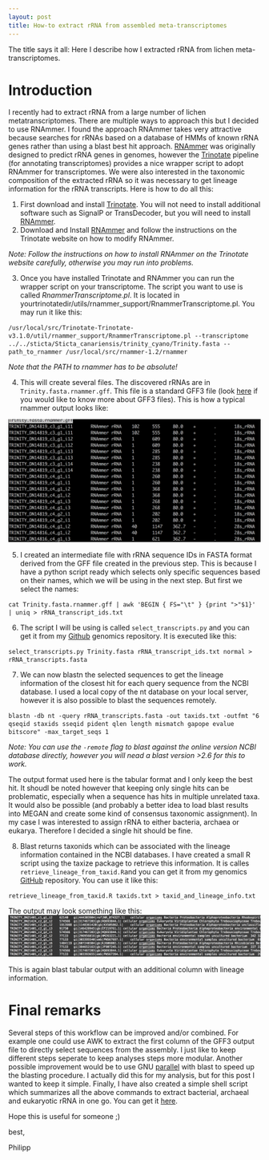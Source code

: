 ```yaml
---
layout: post
title: How-to extract rRNA from assembled meta-transcriptomes
---
```

The title says it all: Here I describe how I extracted rRNA from lichen meta-transcriptomes.

# Introduction

I recently had to extract rRNA from a large number of lichen metatranscriptomes. There are multiple ways to approach this but I decided to use RNAmmer. I found the approach RNAmmer takes very attractive because searches for rRNAs based on a database of HMMs of known rRNA genes rather than using a blast best hit approach. [RNAmmer](http://www.cbs.dtu.dk/cgi-bin/sw_request?rnammer) was originally designed to predict rRNA genes in genomes, however the [Trinotate](https://trinotate.github.io) pipeline (for annotating transcriptomes) provides a nice wrapper script to adopt RNAmmer for transcriptomes. We were also interested in the taxonomic composition of the extracted rRNA so it was necessary to get lineage information for the rRNA transcripts.
Here is how to do all this:

1. First download and install [Trinotate](https://trinotate.github.io). You will not need to install additional software such as SignalP or TransDecoder, but you will need to install [RNAmmer](http://www.cbs.dtu.dk/cgi-bin/sw_request?rnammer).
2. Download and Install [RNAmmer](http://www.cbs.dtu.dk/cgi-bin/sw_request?rnammer) and follow the instructions on the Trinotate website on how to modify RNAmmer.

*Note: Follow the instructions on how to install RNAmmer on the Trinotate website carefully, otherwise you may run into problems.*

3. Once you have installed Trinotate and RNAmmer you can run the wrapper script on your transcriptome. The script you want to use is called *RnammerTranscriptome.pl*. It is located in yourtrinotatedir/utils/rnammer_support/RnammerTranscriptome.pl. You may run it like this:

```
/usr/local/src/Trinotate-Trinotate-v3.1.0/util/rnammer_support/RnammerTranscriptome.pl --transcriptome ../../sticta/Sticta_canariensis/trinity_cyano/Trinity.fasta --path_to_rnammer /usr/local/src/rnammer-1.2/rnammer
```

*Note that the PATH to rnammer has to be absolute!*

4. This will create several files. The discovered rRNAs are in `Trinity.fasta.rnammer.gff`. This file is a standard GFF3 file (look [here](http://www.ensembl.org/info/website/upload/gff3.html) if you would like to know more about GFF3 files). This is how a typical rnammer output looks like:

![RNAhmmer](https://github.com/reslp/blog/raw/master/images/rnammer-output.png)

5. I created an intermediate file with rRNA sequence IDs in FASTA format derived from the GFF file created in the previous step. This is because I have a python script ready which selects only specific sequences based on their names, which we will be using in the next step. But first we select the names:
```
cat Trinity.fasta.rnammer.gff | awk 'BEGIN { FS="\t" } {print ">"$1}' | uniq > rRNA_transcript_ids.txt
```

6. The script I will be using is called `select_transcripts.py` and you can get it from my [Github](https://github.com/reslp/genomics) genomics repository. It is executed like this: 
```
select_transcripts.py Trinity.fasta rRNA_transcript_ids.txt normal > rRNA_transcripts.fasta
```

7. We can now blastn the selected sequences to get the lineage information of the closest hit for each query sequence from the NCBI database. I used a local copy of the nt database on your local server, however it is also possible to blast the sequences remotely.

```
blastn -db nt -query rRNA_transcripts.fasta -out taxids.txt -outfmt "6 qseqid staxids sseqid pident qlen length mismatch gapope evalue bitscore" -max_target_seqs 1
```

*Note: You can use the `-remote` flag to blast against the online version NCBI database directly, however you will nead a blast version >2.6 for this to work.*

The output format used here is the tabular format and I only keep the best hit. It shoudl be noted however that keeping only single hits can be problematic, especially when a sequence has hits in multiple unrelated taxa. It would also be possible (and probably a better idea to load blast results into MEGAN and create some kind of consensus taxonomic assignment). In my case I was interested to assign rRNA to either bacteria, archaea or eukarya. Therefore I decided a single hit should be fine.

8. Blast returns taxonids which can be associated with the lineage information contained in the NCBI databases. I have created a small R script using the taxize package to retrieve this information. It is calles `retrieve_lineage_from_taxid.R`and you can get it from my genomics [GitHub](https://github.com/reslp/genomics) repository. You can use it like this: 

```
retrieve_lineage_from_taxid.R taxids.txt > taxid_and_lineage_info.txt
```
The output may look something like this:
![RNAhmmer](https://github.com/reslp/blog/raw/master/images/final_output_rrna.png)

This is again blast tabular output with an additional column with lineage information.


# Final remarks

Several steps of this workflow can be improved and/or combined. For example one could use AWK to extract the first column of the GFF3 output file to directly select sequences from the assembly. I just like to keep different steps seperate to keep analyses steps more modular. 
Another possible improvement would be to use GNU [parallel](https://www.gnu.org/software/parallel/) with blast to speed up the blasting procedure. I actually did this for my analysis, but for this post I wanted to keep it simple.
Finally, I have also created a simple shell script which summarizes all the above commands to extract bacterial, archaeal and eukaryotic rRNA in one go. You can get it [here](https://github.com/reslp/genomics/blob/master/extract_rrna.sh).

Hope this is useful for someone ;)

best,

Philipp


